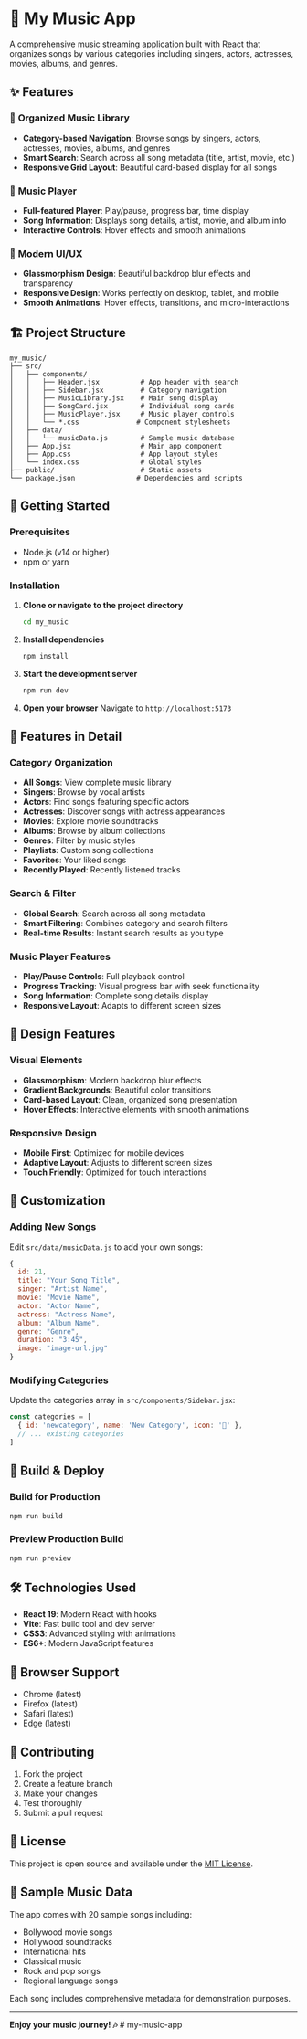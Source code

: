 # 🎵 My Music App

A comprehensive music streaming application built with React that organizes songs by various categories including singers, actors, actresses, movies, albums, and genres.

## ✨ Features

### 🎯 **Organized Music Library**
- **Category-based Navigation**: Browse songs by singers, actors, actresses, movies, albums, and genres
- **Smart Search**: Search across all song metadata (title, artist, movie, etc.)
- **Responsive Grid Layout**: Beautiful card-based display for all songs

### 🎵 **Music Player**
- **Full-featured Player**: Play/pause, progress bar, time display
- **Song Information**: Displays song details, artist, movie, and album info
- **Interactive Controls**: Hover effects and smooth animations

### 🎨 **Modern UI/UX**
- **Glassmorphism Design**: Beautiful backdrop blur effects and transparency
- **Responsive Design**: Works perfectly on desktop, tablet, and mobile
- **Smooth Animations**: Hover effects, transitions, and micro-interactions

## 🏗️ Project Structure

```
my_music/
├── src/
│   ├── components/
│   │   ├── Header.jsx          # App header with search
│   │   ├── Sidebar.jsx         # Category navigation
│   │   ├── MusicLibrary.jsx    # Main song display
│   │   ├── SongCard.jsx        # Individual song cards
│   │   ├── MusicPlayer.jsx     # Music player controls
│   │   └── *.css              # Component stylesheets
│   ├── data/
│   │   └── musicData.js        # Sample music database
│   ├── App.jsx                 # Main app component
│   ├── App.css                 # App layout styles
│   └── index.css               # Global styles
├── public/                     # Static assets
└── package.json               # Dependencies and scripts
```

## 🚀 Getting Started

### Prerequisites
- Node.js (v14 or higher)
- npm or yarn

### Installation

1. **Clone or navigate to the project directory**
   ```bash
   cd my_music
   ```

2. **Install dependencies**
   ```bash
   npm install
   ```

3. **Start the development server**
   ```bash
   npm run dev
   ```

4. **Open your browser**
   Navigate to `http://localhost:5173`

## 📱 Features in Detail

### **Category Organization**
- **All Songs**: View complete music library
- **Singers**: Browse by vocal artists
- **Actors**: Find songs featuring specific actors
- **Actresses**: Discover songs with actress appearances
- **Movies**: Explore movie soundtracks
- **Albums**: Browse by album collections
- **Genres**: Filter by music styles
- **Playlists**: Custom song collections
- **Favorites**: Your liked songs
- **Recently Played**: Recently listened tracks

### **Search & Filter**
- **Global Search**: Search across all song metadata
- **Smart Filtering**: Combines category and search filters
- **Real-time Results**: Instant search results as you type

### **Music Player Features**
- **Play/Pause Controls**: Full playback control
- **Progress Tracking**: Visual progress bar with seek functionality
- **Song Information**: Complete song details display
- **Responsive Layout**: Adapts to different screen sizes

## 🎨 Design Features

### **Visual Elements**
- **Glassmorphism**: Modern backdrop blur effects
- **Gradient Backgrounds**: Beautiful color transitions
- **Card-based Layout**: Clean, organized song presentation
- **Hover Effects**: Interactive elements with smooth animations

### **Responsive Design**
- **Mobile First**: Optimized for mobile devices
- **Adaptive Layout**: Adjusts to different screen sizes
- **Touch Friendly**: Optimized for touch interactions

## 🔧 Customization

### **Adding New Songs**
Edit `src/data/musicData.js` to add your own songs:

```javascript
{
  id: 21,
  title: "Your Song Title",
  singer: "Artist Name",
  movie: "Movie Name",
  actor: "Actor Name",
  actress: "Actress Name",
  album: "Album Name",
  genre: "Genre",
  duration: "3:45",
  image: "image-url.jpg"
}
```

### **Modifying Categories**
Update the categories array in `src/components/Sidebar.jsx`:

```javascript
const categories = [
  { id: 'newcategory', name: 'New Category', icon: '🎵' },
  // ... existing categories
]
```

## 🚀 Build & Deploy

### **Build for Production**
```bash
npm run build
```

### **Preview Production Build**
```bash
npm run preview
```

## 🛠️ Technologies Used

- **React 19**: Modern React with hooks
- **Vite**: Fast build tool and dev server
- **CSS3**: Advanced styling with animations
- **ES6+**: Modern JavaScript features

## 📱 Browser Support

- Chrome (latest)
- Firefox (latest)
- Safari (latest)
- Edge (latest)

## 🤝 Contributing

1. Fork the project
2. Create a feature branch
3. Make your changes
4. Test thoroughly
5. Submit a pull request

## 📄 License

This project is open source and available under the [MIT License](LICENSE).

## 🎵 Sample Music Data

The app comes with 20 sample songs including:
- Bollywood movie songs
- Hollywood soundtracks
- International hits
- Classical music
- Rock and pop songs
- Regional language songs

Each song includes comprehensive metadata for demonstration purposes.

---

**Enjoy your music journey! 🎶**
#   m y - m u s i c - a p p  
 